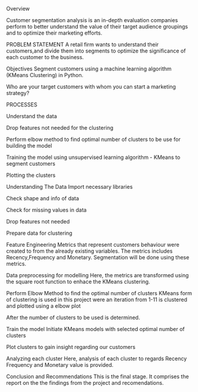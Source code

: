 Overview

Customer segmentation analysis is an in-depth evaluation companies perform to better understand the value of their target audience groupings and to optimize their marketing efforts.

PROBLEM STATEMENT
A retail firm wants to understand their customers,and divide them into segments to optimize the significance of each customer to the business.

Objectives
Segment customers using a machine learning algorithm (KMeans Clustering) in Python.

Who are your target customers with whom you can start a marketing strategy?

PROCESSES

Understand the data

Drop features not needed for the clustering

Perform elbow method to find optimal number of clusters to be use for building the model

Training the model using unsupervised learning algorithm - KMeans to segment customers

Plotting the clusters

Understanding The Data
Import necessary libraries

Check shape and info of data

Check for missing values in data

Drop features not needed

Prepare data for clustering

Feature Engineering
Metrics that represent customers behaviour were created to from the already existing variables. The metrics includes Recency,Frequency and Monetary. Segmentation will be done using these metrics.

Data preprocessing for modelling
Here, the metrics are transformed using the square root function to enhace the KMeans clustering.

Perform Elbow Method to find the optimal number of clusters
KMeans form of clustering is used in this project were an iteration from 1-11 is clustered and plotted using a elbow plot

After the number of clusters to be used is determined.

Train the model
Initiate KMeans models with selected optimal number of clusters

Plot clusters to gain insight regarding our customers

Analyzing each cluster
Here, analysis of each cluster to regards Recency Frequency and Monetary value is provided.

Conclusion and Recommendations
This is the final stage. It comprises the report on the the findings from the project and recomendations.
